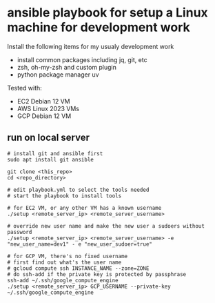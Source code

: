 # ansible playbook for setup a Linux machine for development work

Install the following items for my usualy development work

- install common packages including jq, git, etc
- zsh, oh-my-zsh and custom plugin
- python package manager uv

Tested with:
- EC2 Debian 12 VM
- AWS Linux 2023 VMs
- GCP Debian 12 VM

## run on local server

```
# install git and ansible first
sudo apt install git ansible

git clone <this_repo>
cd <repo_directory>

# edit playbook.yml to select the tools needed
# start the playbook to install tools

# for EC2 VM, or any other VM has a known username
./setup <remote_server_ip> <remote_server_username>

# override new user name and make the new user a sudoers without password
./setup <remote_server_ip> <remote_server_username> -e "new_user_name=dev1" - e "new_user_sudoer=true"

# for GCP VM, there's no fixed username
# first find out what's the user name
# gcloud compute ssh INSTANCE_NAME --zone=ZONE
# do ssh-add if the private key is protected by passphrase
ssh-add ~/.ssh/google_compute_engine
./setup <remote_server_ip> GCP_USERNAME --private-key ~/.ssh/google_compute_engine

```
